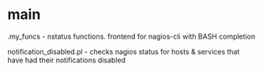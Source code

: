 main
====

.my_funcs - nstatus functions. frontend for nagios-cli with BASH completion

notification_disabled.pl - checks nagios status for hosts & services that have had their notifications disabled

